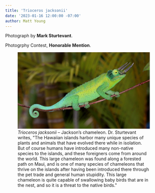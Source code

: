 ```yaml
---
title: 'Trioceros jacksonii'
date: '2023-01-16 12:00:00 -07:00'
author: Matt Young
---
```


Photograph by **Mark Sturtevant**.

Photogrphy Contest, **Honorable Mention**.

<figure>
<img src="/uploads/2023/Sturtevant.Jacksons_Chameleon.JPG" alt="Chameleon"/>
<figcaption><i>Trioceros jacksonii</i> &ndash; Jackson’s chameleon. Dr. Sturtevant writes, "The Hawaiian islands harbor many unique species of plants and animals that have evolved there while in isolation. But of course humans have introduced many non-native species to the islands, and these foreigners come from around the world. This large chameleon was found along a forested path on Maui, and is one of many species of chameleons that thrive on the islands after having been introduced there through the pet trade and general human stupidity. This large chameleon is quite capable of swallowing baby birds that are in the nest, and so it is a threat to the native birds."
</figcaption>
</figure>
